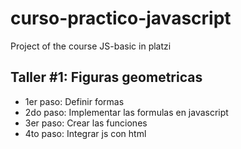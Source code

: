 # curso-practico-javascript

Project of the course JS-basic in platzi

## Taller #1: Figuras geometricas

- 1er paso: Definir formas
- 2do paso: Implementar las formulas en javascript
- 3er paso: Crear las funciones
- 4to paso: Integrar js con html
